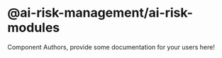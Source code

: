 @ai-risk-management/ai-risk-modules
===============================================


Component Authors, provide some documentation for your users here!
